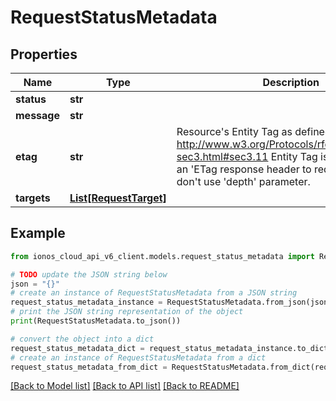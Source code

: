 # RequestStatusMetadata


## Properties

Name | Type | Description | Notes
------------ | ------------- | ------------- | -------------
**status** | **str** |  | [optional] 
**message** | **str** |  | [optional] 
**etag** | **str** | Resource&#39;s Entity Tag as defined in http://www.w3.org/Protocols/rfc2616/rfc2616-sec3.html#sec3.11  Entity Tag is also added as an &#39;ETag response header to requests which don&#39;t use &#39;depth&#39; parameter. | [optional] [readonly] 
**targets** | [**List[RequestTarget]**](RequestTarget.md) |  | [optional] 

## Example

```python
from ionos_cloud_api_v6_client.models.request_status_metadata import RequestStatusMetadata

# TODO update the JSON string below
json = "{}"
# create an instance of RequestStatusMetadata from a JSON string
request_status_metadata_instance = RequestStatusMetadata.from_json(json)
# print the JSON string representation of the object
print(RequestStatusMetadata.to_json())

# convert the object into a dict
request_status_metadata_dict = request_status_metadata_instance.to_dict()
# create an instance of RequestStatusMetadata from a dict
request_status_metadata_from_dict = RequestStatusMetadata.from_dict(request_status_metadata_dict)
```
[[Back to Model list]](../README.md#documentation-for-models) [[Back to API list]](../README.md#documentation-for-api-endpoints) [[Back to README]](../README.md)


